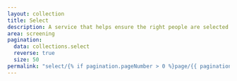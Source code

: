 ```yaml
---
layout: collection
title: Select
description: A service that helps ensure the right people are selected for invitation to screening
area: screening
pagination:
  data: collections.select
  reverse: true
  size: 50
permalink: "select/{% if pagination.pageNumber > 0 %}page/{{ pagination.pageNumber + 1 }}{% endif %}/"
---
```


